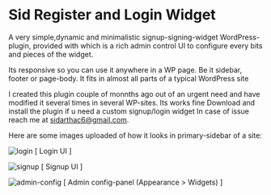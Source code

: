 # Sid Register and Login Widget
A very simple,dynamic and minimalistic signup-signing-widget WordPress-plugin, provided with which is a rich admin control UI to configure every bits and pieces of the widget.

Its responsive so you can use it anywhere in a WP page. Be it sidebar, footer or page-body. It fits in almost all parts of a typical WordPress site

I created this plugin couple of monnths ago out of an urgent need and have modified it several times in several WP-sites.
Its works fine
Download and install the plugin if u need a custom signup/login widget
In case of issue reach me at sidarthac6@gmail.com. 

Here are some images uploaded of how it looks in primary-sidebar of a site:

![login](https://cloud.githubusercontent.com/assets/11028021/16910626/53dc7484-4cf7-11e6-8b3a-d3df73fdbdc7.png)
[ Login UI ]

![signup](https://cloud.githubusercontent.com/assets/11028021/16910663/922a611a-4cf7-11e6-8c31-d811981a5b94.png)
[ Signup UI ]

![admin-config](https://cloud.githubusercontent.com/assets/11028021/16910666/9790f10a-4cf7-11e6-95a5-503af0d32472.png)
[ Admin config-panel (Appearance > Widgets) ]
